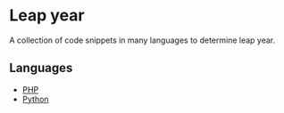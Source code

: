 # Leap year

A collection of code snippets in many languages to determine leap year.

## Languages

* [PHP](PHP)
* [Python](Python)
